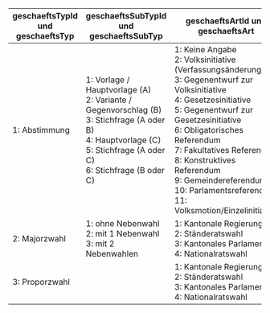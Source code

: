 | **geschaeftsTypId** und **geschaeftsTyp** | **geschaeftsSubTypId** und **geschaeftsSubTyp**|**geschaeftsArtId** und **geschaeftsArt**|
|---|---|---|
|1: Abstimmung|1: Vorlage / Hauptvorlage (A) <br />2: Variante / Gegenvorschlag (B) <br />3: Stichfrage (A oder B) <br />4: Hauptvorlage (C) <br />5: Stichfrage (A oder C) <br />6: Stichfrage (B oder C)|1: Keine Angabe <br />2: Volksinitiative (Verfassungsänderung) <br />3: Gegenentwurf zur Volksinitiative <br />4: Gesetzesinitiative <br />5: Gegenentwurf zur Gesetzesinitiative <br />6: Obligatorisches Referendum <br />7: Fakultatives Referendum <br />8: Konstruktives Referendum <br />9: Gemeindereferendum <br />10: Parlamentsreferendum <br/>11: Volksmotion/Einzelinitiative|
|2: Majorzwahl|1: ohne Nebenwahl <br />2: mit 1 Nebenwahl <br />3: mit 2 Nebenwahlen| 1: Kantonale Regierung <br />2: Ständeratswahl <br />3: Kantonales Parlament <br />4: Nationalratswahl|
|3: Proporzwahl| |1: Kantonale Regierung <br />2: Ständeratswahl <br />3: Kantonales Parlament <br />4: Nationalratswahl|
